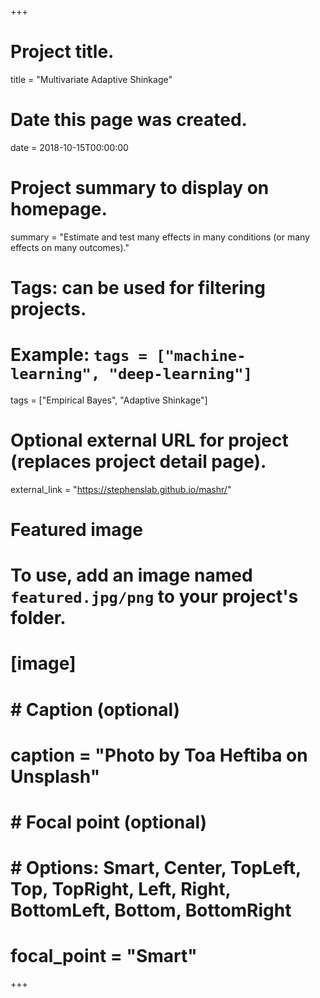 +++
# Project title.
title = "Multivariate Adaptive Shinkage"

# Date this page was created.
date = 2018-10-15T00:00:00

# Project summary to display on homepage.
summary = "Estimate and test many effects in many conditions (or many effects on many outcomes)."

# Tags: can be used for filtering projects.
# Example: `tags = ["machine-learning", "deep-learning"]`
tags = ["Empirical Bayes", "Adaptive Shinkage"]

# Optional external URL for project (replaces project detail page).
external_link = "https://stephenslab.github.io/mashr/"

# Featured image
# To use, add an image named `featured.jpg/png` to your project's folder. 
# [image]
#   # Caption (optional)
#   caption = "Photo by Toa Heftiba on Unsplash"
#   # Focal point (optional)
#   # Options: Smart, Center, TopLeft, Top, TopRight, Left, Right, BottomLeft, Bottom, BottomRight
#   focal_point = "Smart"
+++
